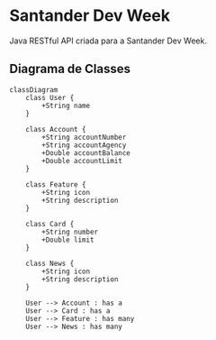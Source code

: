 # Santander Dev Week

Java RESTful API criada para a Santander Dev Week.

## Diagrama de Classes

```mermaid
classDiagram
    class User {
        +String name
    }

    class Account {
        +String accountNumber
        +String accountAgency
        +Double accountBalance
        +Double accountLimit
    }

    class Feature {
        +String icon
        +String description
    }

    class Card {
        +String number
        +Double limit
    }

    class News {
        +String icon
        +String description
    }

    User --> Account : has a
    User --> Card : has a
    User --> Feature : has many
    User --> News : has many
```
